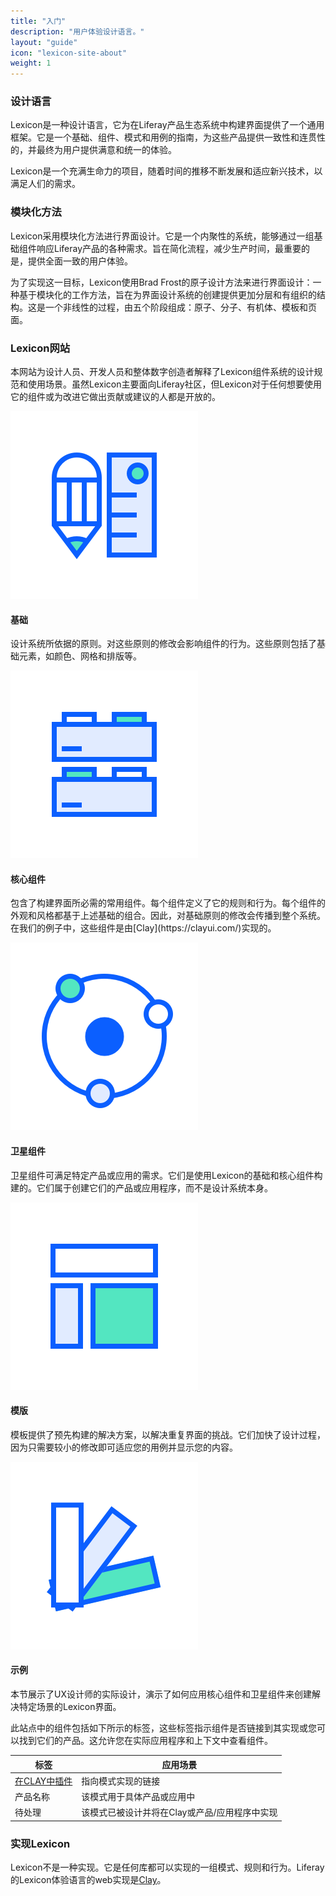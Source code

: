 ```yaml
---
title: "入门"
description: "用户体验设计语言。"
layout: "guide"
icon: "lexicon-site-about"
weight: 1
---
```



### 设计语言

Lexicon是一种设计语言，它为在Liferay产品生态系统中构建界面提供了一个通用框架。它是一个基础、组件、模式和用例的指南，为这些产品提供一致性和连贯性的，并最终为用户提供满意和统一的体验。

Lexicon是一个充满生命力的项目，随着时间的推移不断发展和适应新兴技术，以满足人们的需求。

### 模块化方法

Lexicon采用模块化方法进行界面设计。它是一个内聚性的系统，能够通过一组基础组件响应Liferay产品的各种需求。旨在简化流程，减少生产时间，最重要的是，提供全面一致的用户体验。

为了实现这一目标，Lexicon使用Brad Frost的原子设计方法来进行界面设计：一种基于模块化的工作方法，旨在为界面设计系统的创建提供更加分层和有组织的结构。这是一个非线性的过程，由五个阶段组成：原子、分子、有机体、模板和页面。

### Lexicon网站

本网站为设计人员、开发人员和整体数字创造者解释了Lexicon组件系统的设计规范和使用场景。虽然Lexicon主要面向Liferay社区，但Lexicon对于任何想要使用它的组件或为改进它做出贡献或建议的人都是开放的。

<span class="getstarted-card row">
    <span class="col-12 col-sm-2 col-md-3 text-center">
        <img class="getstarted-img" src="../../../images/getstarted/foundation.png" alt="">
    </span>
    <span class="getstarted-info col-md">
        <h4>基础</h4>
        <p>设计系统所依据的原则。对这些原则的修改会影响组件的行为。这些原则包括了基础元素，如颜色、网格和排版等。</p>
    </span>
</span>

<span class="getstarted-card row">
    <span class="col-12 col-sm-2 col-md-3 text-center">
        <img class="getstarted-img" src="../../../images/getstarted/component.png" alt="">
    </span>
    <span class="getstarted-info col-md">
        <h4>核心组件</h4>
        <p>包含了构建界面所必需的常用组件。每个组件定义了它的规则和行为。每个组件的外观和风格都基于上述基础的组合。因此，对基础原则的修改会传播到整个系统。在我们的例子中，这些组件是由[Clay](https://clayui.com/)实现的。</p>
    </span>
</span>

<span class="getstarted-card row">
    <span class="col-12 col-sm-2 col-md-3 text-center">
        <img  class="getstarted-img" src="../../../images/getstarted/satellite.png" alt="">
    </span>
    <span class="getstarted-info col-md">
        <h4>卫星组件</h4>
        <p>卫星组件可满足特定产品或应用的需求。它们是使用Lexicon的基础和核心组件构建的。它们属于创建它们的产品或应用程序，而不是设计系统本身。</p>
    </span>
</span>

<span class="getstarted-card row">
    <span class="col-12 col-sm-2 col-md-3 text-center">
        <img class="getstarted-img" src="../../../images/getstarted/template.png" alt="">
    </span>
    <span class="getstarted-info col-md">
        <h4>模版</h4>
        <p>模板提供了预先构建的解决方案，以解决重复界面的挑战。它们加快了设计过程，因为只需要较小的修改即可适应您的用例并显示您的内容。</p>
    </span>
</span>

<span class="getstarted-card row">
    <span class="col-12 col-sm-2 col-md-3 text-center">
        <img class="getstarted-img" src="../../../images/getstarted/example.png" alt="">
    </span>
    <span class="getstarted-info col-md">
        <h4>示例</h4>
        <p>本节展示了UX设计师的实际设计，演示了如何应用核心组件和卫星组件来创建解决特定场景的Lexicon界面。</p>
    </span>
</span>


此站点中的组件包括如下所示的标签，这些标签指示组件是否链接到其实现或您可以找到它们的产品。这允许您在实际应用程序和上下文中查看组件。

| 标签 | 应用场景 |
| ---- | ----- |
| <a class="label-link label label-warning" href="https://clayui.com/" target="_blank">在CLAY中插件</a> | 指向模式实现的链接 |
| <span class="label label-info">产品名称</span> | 该模式用于具体产品或应用中 |
| <span class="label label-secondary">待处理</span> | 该模式已被设计并将在Clay或产品/应用程序中实现 |

### 实现Lexicon

 Lexicon不是一种实现。它是任何库都可以实现的一组模式、规则和行为。Liferay的Lexicon体验语言的web实现是[Clay](https://clayui.com/)。
